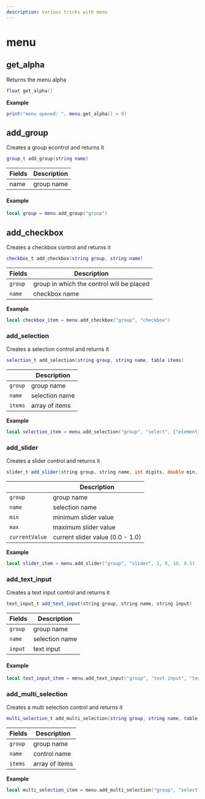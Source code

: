 ```yaml
---
description: Various tricks with menu
---
```


# menu

## get\_alpha

Returns the menu alpha

```lua
float get_alpha()
```

**Example**

```lua
print("menu opened: ", menu.get_alpha() > 0)
```

## add\_group

Creates a group econtrol and returns it

```lua
group_t add_group(string name)
```

| Fields | Description |
| ------ | ----------- |
| name   | group name  |

#### Example

```lua
local group = menu.add_group("group")
```

## add\_checkbox

Creates a checkbox control and returns it

```lua
checkbox_t add_checkbox(string group, string name)
```

| Fields  | Description                               |
| ------- | ----------------------------------------- |
| `group` | group in which the control will be placed |
| `name`  | checkbox name                             |

**Example**

```lua
local checkbox_item = menu.add_checkbox("group", "checkbox")
```



### add\_selection

Creates a selection control and returns it

```lua
selection_t add_selection(string group, string name, table items)
```

|         | Description    |
| ------- | -------------- |
| `group` | group name     |
| `name`  | selection name |
| `items` | array of items |

**Example**

```lua
local selection_item = menu.add_selection("group", "select", {"element1", "element2", "element3"})
```

### add\_slider

Creates a slider control and returns it

```java
slider_t add_slider(string group, string name, int digits, double min, double max, double currentValue)
```

|                | Description                      |
| -------------- | -------------------------------- |
| `group`        | group name                       |
| `name`         | selection name                   |
| `min`          | minimum slider value             |
| `max`          | maximum slider value             |
| `currentValue` | current slider value (0.0 - 1.0) |

**Example**

```lua
local slider_item = menu.add_slider("group", "slider", 1, 0, 10, 0.5)
```

### add\_text\_input

Creates a text input control and returns it

```java
text_input_t add_text_input(string group, string name, string input)
```

| Fields  | Description    |
| ------- | -------------- |
| `group` | group name     |
| `name`  | selection name |
| `input` | text input     |

#### Example

```lua
local text_input_item = menu.add_text_input("group", "text input", "test")
```

### add\_multi\_selection

Creates a multi selection control and returns it

```lua
multi_selection_t add_multi_selection(string group, string name, table items)
```

| Fields  | Description    |
| ------- | -------------- |
| `group` | group name     |
| `name`  | control name   |
| `items` | array of items |

**Example**

```lua
local multi_selection_item = menu.add_multi_selection("group", "select", {"element1", "element2", "element3"})
```
